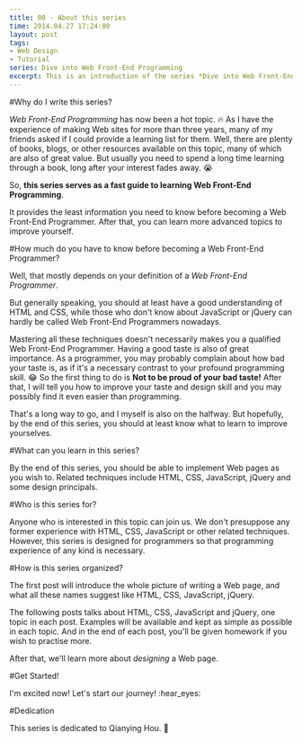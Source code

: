 ```yaml
---
title: 00 - About this series
time: 2014.04.27 17:24:00
layout: post
tags:
- Web Design
- Tutorial
series: Dive into Web Front-End Programming
excerpt: This is an introduction of the series *Dive into Web Front-End Programming*.
---
```


#Why do I write this series?

*Web Front-End Programming* has now been a hot topic. :fire: As I have the experience of making Web sites for more than three years, many of my friends asked if I could provide a learning list for them. Well, there are plenty of books, blogs, or other resources available on this topic, many of which are also of great value. But usually you need to spend a long time learning through a book, long after your interest fades away. :sob:

So, **this series serves as a fast guide to learning Web Front-End Programming**.

It provides the least information you need to know before becoming a Web Front-End Programmer. After that, you can learn more advanced topics to improve yourself.

#How much do you have to know before becoming a Web Front-End Programmer?

Well, that mostly depends on your definition of a *Web Front-End Programmer*.

But generally speaking, you should at least have a good understanding of HTML and CSS, while those who don't know about JavaScript or jQuery can hardly be called Web Front-End Programmers nowadays. 

Mastering all these techniques doesn't necessarily makes you a qualified Web Front-End Programmer. Having a good taste is also of great importance. As a programmer, you may probably complain about how bad your taste is, as if it's a necessary contrast to your profound programming skill. :joy: So the first thing to do is **Not to be proud of your bad taste!** After that, I will tell you how to improve your taste and design skill and you may possibly find it even easier than programming.

That's a long way to go, and I myself is also on the halfway. But hopefully, by the end of this series, you should at least know what to learn to improve yourselves.

#What can you learn in this series?

By the end of this series, you should be able to implement Web pages as you wish to. Related techniques include HTML, CSS, JavaScript, jQuery and some design principals.

#Who is this series for?

Anyone who is interested in this topic can join us. We don't presuppose any former experience with HTML, CSS, JavaScript or other related techniques. However, this series is designed for programmers so that programming experience of any kind is necessary.

#How is this series organized?

The first post will introduce the whole picture of writing a Web page, and what all these names suggest like HTML, CSS, JavaScript, jQuery.

The following posts talks about HTML, CSS, JavaScript and jQuery, one topic in each post. Examples will be available and kept as simple as possible in each topic. And in the end of each post, you'll be given homework if you wish to practise more.

After that, we'll learn more about *designing* a Web page.

#Get Started!

I'm excited now! Let's start our journey! :hear_eyes:

#Dedication

This series is dedicated to Qianying Hou. :girl:
